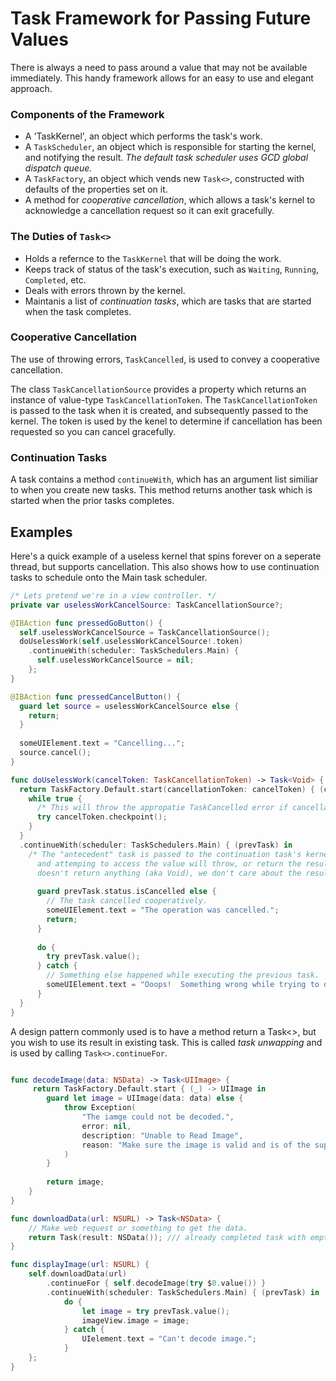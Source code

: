 # Task Framework for Passing Future Values

There is always a need to pass around a value that may not be available immediately. This handy framework allows for an easy to use and elegant approach.

### Components of the Framework

- A 'TaskKernel', an object which performs the task's work.
- A `TaskScheduler`, an object which is responsible for starting the kernel, and notifying the result. *The default task scheduler uses GCD global dispatch queue.*
- A `TaskFactory`, an object which vends new `Task<>`, constructed with defaults of the properties set on it.
- A method for *cooperative cancellation*, which allows a task's kernel to acknowledge a cancellation request so it can exit gracefully.

### The Duties of `Task<>`

- Holds a refernce to the `TaskKernel` that will be doing the work.
- Keeps track of status of the task's execution, such as `Waiting`, `Running`, `Completed`, etc.
- Deals with errors thrown by the kernel.
- Maintanis a list of *continuation tasks*, which are tasks that are started when the task completes.

### Cooperative Cancellation

The use of throwing errors, `TaskCancelled`, is used to convey a cooperative cancellation.  

The class `TaskCancellationSource` provides a property which returns an instance of value-type `TaskCancellationToken`.  The `TaskCancellationToken` is passed to the task when it is created, and subsequently passed to the kernel.  The token is used by the kenel to determine if cancellation has been requested so you can cancel gracefully.

### Continuation Tasks

A task contains a method `continueWith`, which has an argument list similiar to when you create new tasks.  This method returns another task which is started when the prior tasks completes.

## Examples

Here's a quick example of a useless kernel that spins forever on a seperate thread, but supports cancellation.
This also shows how to use continuation tasks to schedule onto the Main task scheduler.

```swift
/* Lets pretend we're in a view controller. */
private var uselessWorkCancelSource: TaskCancellationSource?;

@IBAction func pressedGoButton() {
  self.uselessWorkCancelSource = TaskCancellationSource();
  doUselessWork(self.uselessWorkCancelSource!.token)
    .continueWith(scheduler: TaskSchedulers.Main) {
      self.uselessWorkCancelSource = nil;
    };
}

@IBAction func pressedCancelButton() {  
  guard let source = uselessWorkCancelSource else {
    return;
  }
  
  someUIElement.text = "Cancelling...";
  source.cancel();
}

func doUselessWork(cancelToken: TaskCancellationToken) -> Task<Void> {
  return TaskFactory.Default.start(cancellationToken: cancelToken) { (cancelToken) in
    while true {
      /* This will throw the appropatie TaskCancelled error if cancellation has requested. */
      try cancelToken.checkpoint(); 
    }
  }
  .continueWith(scheduler: TaskSchedulers.Main) { (prevTask) in
    /* The "antecedent" task is passed to the continuation task's kernel closure, 
      and attemping to access the value will throw, or return the result.  Since antecedent task
      doesn't return anything (aka Void), we don't care about the result. */
      
      guard prevTask.status.isCancelled else {
        // The task cancelled cooperatively.
        someUIElement.text = "The operation was cancelled.";
        return;
      }
      
      do {
        try prevTask.value(); 
      } catch {
        // Something else happened while executing the previous task.  Handle the error.
        someUIElement.text = "Ooops!  Something wrong while trying to do that.";
      }
  }
}
```

A design pattern commonly used is to have a method return a Task<>, but you wish to use its result in existing task.  This is called *task unwapping* and is used by calling `Task<>.continueFor`.

```swift

func decodeImage(data: NSData) -> Task<UIImage> {
     return TaskFactory.Default.start { (_) -> UIImage in
        guard let image = UIImage(data: data) else {
            throw Exception(
                "The iamge could not be decoded.",
                error: nil,
                description: "Unable to Read Image",
                reason: "Make sure the image is valid and is of the supported format."
            )
        }
        
        return image;
    }
}

func downloadData(url: NSURL) -> Task<NSData> {
    // Make web request or something to get the data.
    return Task(result: NSData()); /// already completed task with empty data
}

func displayImage(url: NSURL) {
    self.downloadData(url)
        .continueFor { self.decodeImage(try $0.value()) }
        .continueWith(scheduler: TaskSchedulers.Main) { (prevTask) in
            do {
                let image = try prevTask.value();
                imageView.image = image;
            } catch {
                UIelement.text = "Can't decode image.";
            }
    };
}

```
